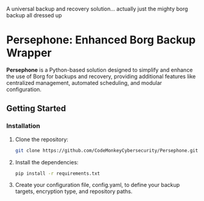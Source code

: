 A universal backup and recovery solution... actually just the mighty borg backup all dressed up

# Persephone: Enhanced Borg Backup Wrapper

**Persephone** is a Python-based solution designed to simplify and enhance the use of Borg for backups and recovery, providing additional features like centralized management, automated scheduling, and modular configuration.

## Getting Started

### Installation
1. Clone the repository:
   ```bash
   git clone https://github.com/CodeMonkeyCybersecurity/Persephone.git

2. Install the dependencies:
   ```bash
   pip install -r requirements.txt

3. Create your configuration file, config.yaml, to define your backup targets, encryption type, and repository paths.

